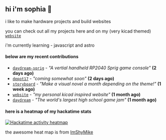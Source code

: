 ## hi i'm sophia 🧌

i like to make hardware projects and build websites

you can check out all my projects here and on my (very kicad themed) [`website`](https://sophiaduan.dev/)


i'm currently learning - javascript and astro

#### below are my recent contributions


- [`daydream-sprig`](https://github.com/sophiayduan/daydream-sprig) - _"A vertial handheld RP2040 Sprig game console"_ **(2 days ago)**
- [`depot17`](https://github.com/Depot17/depot17) - _"coming somewhat soon"_ **(2 days ago)**
- [`storyboard`](https://github.com/hackclub/storyboard) - _"Make a visual novel a month depending on the theme!"_ **(1 week ago)**
- [`website`](https://github.com/sophiayduan/website) - _"my personal kicad inspired website"_ **(1 month ago)**
- [`daydream`](https://github.com/hackclub/daydream) - _"The world's largest high school game jam"_ **(1 month ago)**

#### here is a heatmap of my hackatime stats 

<a href="https://heatmap.shymike.dev?id=U083PK90X4G&theme=catppuccin&standalone=true" title="Click to view detailed data for each day!">
    <picture>
        <source media="(prefers-color-scheme: light)" srcset="https://heatmap.shymike.dev?id=U083PK90X4G&theme=catppuccin_dark">
        <img alt="Hackatime activity heatmap" src="https://heatmap.shymike.dev?id=U083PK90X4G&theme=catppuccin_light">
    </picture>
</a>











the awesome heat map is from [ImShyMike](https://github.com/ImShyMike/hackatime-heatmap?tab=readme-ov-file)
